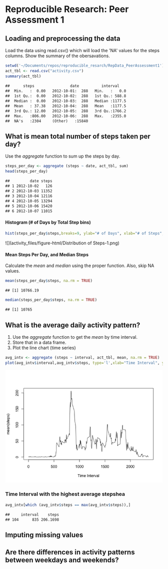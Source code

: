 # Reproducible Research: Peer Assessment 1


## Loading and preprocessing the data
Load the data using read.csv() which will load the 'NA' values for the steps columns.  Show the summary of the obersavations.

```r
setwd('~/Documents/repos/reproducible_resarch/RepData_PeerAssessment1')
act_tbl <- read.csv("activity.csv")
summary(act_tbl)
```

```
##      steps                date          interval     
##  Min.   :  0.00   2012-10-01:  288   Min.   :   0.0  
##  1st Qu.:  0.00   2012-10-02:  288   1st Qu.: 588.8  
##  Median :  0.00   2012-10-03:  288   Median :1177.5  
##  Mean   : 37.38   2012-10-04:  288   Mean   :1177.5  
##  3rd Qu.: 12.00   2012-10-05:  288   3rd Qu.:1766.2  
##  Max.   :806.00   2012-10-06:  288   Max.   :2355.0  
##  NA's   :2304     (Other)   :15840
```


## What is mean total number of steps taken per day?
Use the *aggregate* function to sum up the steps by day.

```r
steps_per_day <- aggregate (steps ~ date, act_tbl, sum)
head(steps_per_day)
```

```
##         date steps
## 1 2012-10-02   126
## 2 2012-10-03 11352
## 3 2012-10-04 12116
## 4 2012-10-05 13294
## 5 2012-10-06 15420
## 6 2012-10-07 11015
```

#### Histogram (# of Days by Total Step bins)

```r
hist(steps_per_day$steps,breaks=9, ylab="# of Days", xlab="# of Steps", main="Distribution of Steps")
```

![](activity_files/figure-html/Distribution of Steps-1.png) 

#### Mean Steps Per Day, and  Median Steps
Calculate the *mean* and *median* using the proper function.  Also, skip NA values.

```r
mean(steps_per_day$steps, na.rm = TRUE)
```

```
## [1] 10766.19
```

```r
median(steps_per_day$steps, na.rm = TRUE)
```

```
## [1] 10765
```


## What is the average daily activity pattern?
1. Use the *aggregate* function to get the *mean* by time interval.  
2. Store that in a data frame.
3. Plot the line chart (time series)


```r
avg_intv <- aggregate (steps ~ interval, act_tbl, mean, na.rm = TRUE)
plot(avg_intv$interval,avg_intv$steps, type='l',xlab="Time Interval", ylab="mean(steps)")
```

![](activity_files/figure-html/Timeseries-1.png) 

### Time Interval with the highest average stepshea

```r
avg_intv[which (avg_intv$steps == max(avg_intv$steps)),]
```

```
##     interval    steps
## 104      835 206.1698
```
### 
## Imputing missing values



## Are there differences in activity patterns between weekdays and weekends?
